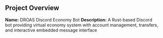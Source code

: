 ## Project Overview


**Name:** DROAS Discord Economy Bot
**Description:** A Rust-based Discord bot providing virtual economy system with account management, transfers, and interactive embedded message interface

